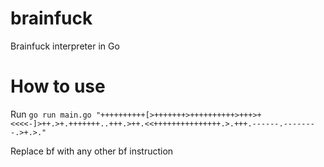 # brainfuck
Brainfuck interpreter in Go

# How to use
Run `go run main.go "++++++++++[>+++++++>++++++++++>+++>+<<<<-]>++.>+.+++++++..+++.>++.<<+++++++++++++++.>.+++.------.--------.>+.>."`

Replace bf with any other bf instruction